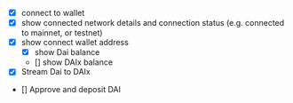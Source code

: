 - [x] connect to wallet
- [x] show connected network details and connection status (e.g. connected to mainnet, or testnet)
- [x] show connect wallet address
  - [x] show Dai balance
  - [] show DAIx balance
- [x] Stream Dai to DAIx
- [] Approve and deposit DAI
